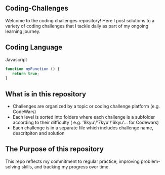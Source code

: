 ## Coding-Challenges

Welcome to the coding challenges repository! Here I post solutions to a variety of coding challenges that I tackle daily as part of my ongoing learning journey.

## Coding Language

Javascript

```js
function myFunction () {
   return true;
}
```


## What is in this repository

- Challenges are organized by a topic or coding challenge platform (e.g. CodeWars)
- Each level is sorted into folders where each challenge is a subfolder according to their difficulty ( e.g. '8kyu'/'7kyu'/'6kyu'... for Codewars)
- Each challenge is in a separate file which includes challenge name, descritpiton and solution

## The Purpose of this repository

This repo reflects my commitment to regular practice, improving problem-solving skills, and tracking my progress over time.

